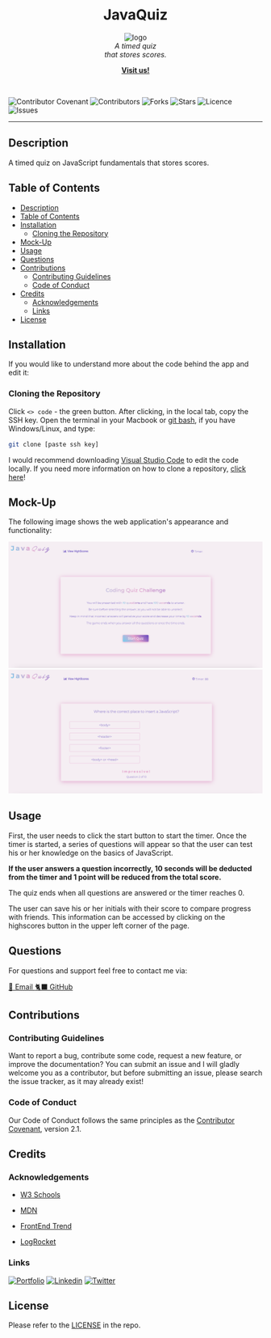 
<h1 align="center"> JavaQuiz </h1>

<p align="center">
  <img src="./assets/favicon/favicon.ico" alt="logo" width="80px" height="80px" />
  <br>
  <i>A timed quiz
    <br>that stores scores.</i>
  <br>
</p>
<p align="center">
  <a href="https://larigens.github.io/javaquiz"><strong>Visit us!</strong></a>
</p>
<br>

![Contributor Covenant](https://img.shields.io/badge/Contributor%20Covenant-2.1-ff69b4.svg)
![Contributors](https://img.shields.io/github/contributors/larigens/javaquiz?style=plastic&color=ff69b4)
![Forks](https://img.shields.io/github/forks/larigens/javaquiz?style=plastic&color=ff69b4)
![Stars](https://img.shields.io/github/stars/larigens/javaquiz?style=plastic&color=ff69b4)
![Licence](https://img.shields.io/static/v1?label=License&message=Apache-2.0&color=ff69b4)
![Issues](https://img.shields.io/github/issues/larigens/javaquiz?style=plastic&color=ff69b4)

---
## Description

A timed quiz on JavaScript fundamentals that stores scores.

## Table of Contents
- [Description](#description)
- [Table of Contents](#table-of-contents)
- [Installation](#installation)
  - [Cloning the Repository](#cloning-the-repository)
- [Mock-Up](#mock-up)
- [Usage](#usage)
- [Questions](#questions)
- [Contributions](#contributions)
  - [Contributing Guidelines](#contributing-guidelines)
  - [Code of Conduct](#code-of-conduct)
- [Credits](#credits)
  - [Acknowledgements](#acknowledgements)
  - [Links](#links)
- [License](#license)

## Installation

If you would like to understand more about the code behind the app and edit it:

### Cloning the Repository

Click `<> code` - the green button. After clicking, in the local tab, copy the SSH key. Open the terminal in your Macbook or [git bash](https://git-scm.com/downloads), if you have Windows/Linux, and type:

```bash
git clone [paste ssh key]
```

I would recommend downloading [Visual Studio Code](https://code.visualstudio.com/download) to edit the code locally. If you need more information on how to clone a repository, [click here](https://docs.github.com/en/repositories/creating-and-managing-repositories/cloning-a-repository)!

## Mock-Up

The following image shows the web application's appearance and functionality:

![App Screenshot](./assets/images/screenshot.png)
![App Screenshot](./assets/images/screenshot2.png)

## Usage

First, the user needs to click the start button to start the timer. Once the timer is started, a series of questions will appear so that the user can test his or her knowledge on the basics of JavaScript.

**If the user answers a question incorrectly, 10 seconds will be deducted from the timer and 1 point will be reduced from the total score.**

The quiz ends when all questions are answered or the timer reaches 0.

The user can save his or her initials with their score to compare progress with friends. This information can be accessed by clicking on the highscores button in the upper left corner of the page.

## Questions

For questions and support feel free to contact me via:

<a href="mailto:larigens@gmail.com">📧 Email </a>
<a href="https://github.com/larigens">🐈‍⬛ GitHub </a>

## Contributions

### Contributing Guidelines

Want to report a bug, contribute some code, request a new feature, or improve the documentation? You can submit an issue and I will gladly welcome you as a contributor, but before submitting an issue, please search the issue tracker, as it may already exist!

### Code of Conduct

Our Code of Conduct follows the same principles as the [Contributor Covenant](https://www.contributor-covenant.org/version/2/1/code_of_conduct/), version 2.1.

## Credits

### Acknowledgements

- [W3 Schools](https://www.w3schools.com)

- [MDN](https://developer.mozilla.org/en-US/)

- [FrontEnd Trend](https://linktr.ee/frontend_trend)
  
- [LogRocket](https://blog.logrocket.com/storing-retrieving-javascript-objects-localstorage/)

### Links

[![Portfolio](https://img.shields.io/badge/my_portfolio-000?style=flat&logo=ko-fi&logoColor=white)](https://larigens.github.io/lari-gui/)
[![Linkedin](https://img.shields.io/badge/linkedin-0A66C2?style=flat&logo=linkedin&logoColor=white)](https://www.linkedin.com/in/lari-gui/)
[![Twitter](https://img.shields.io/badge/twitter-1DA1F2?style=flat&logo=twitter&logoColor=white)](https://twitter.com/coffeebr_eak)

## License

Please refer to the [LICENSE](https://choosealicense.com/licenses/apache-2.0/) in the repo.
